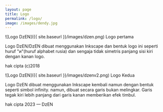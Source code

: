 ```yaml
---
layout: page
title: Logo
permalink: /logo/
image: /images/dendy.jpg
---
```

![Logo DzEN]({{ site.baseurl }}/images/dzen.png)
Logo pertama


Logo DzEN/DzEN dibuat menggunakan Inkscape dan bentuk logo ini seperti huruf "и"(huruf alphabet rusia) dan sengaja tidak simetris panjang sisi kiri dengan kanan logo.

hak cipta (c)2018



![Logo DzEN]({{ site.baseurl }}/images/dzenv2.png)
Logo Kedua

Logo DzEN dibuat menggunakan Inkscape kembali namun dengan bentuk seperti simbol infinity. namun, dibuat secara garis bukan melingkar. Garis tegak kiri lebih panjang dari garis kanan memberikan efek timbul.

hak cipta 2023 — DzEN
